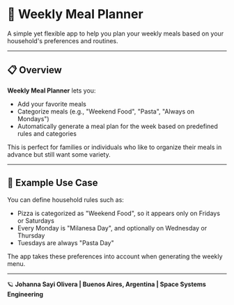 # 🥘 Weekly Meal Planner

A simple yet flexible app to help you plan your weekly meals based on your household's preferences and routines.

---

## 📋 Overview

**Weekly Meal Planner** lets you:
- Add your favorite meals
- Categorize meals (e.g., "Weekend Food", "Pasta", "Always on Mondays")
- Automatically generate a meal plan for the week based on predefined rules and categories

This is perfect for families or individuals who like to organize their meals in advance but still want some variety.

---

## 🧠 Example Use Case

You can define household rules such as:
- Pizza is categorized as "Weekend Food", so it appears only on Fridays or Saturdays
- Every Monday is "Milanesa Day", and optionally on Wednesday or Thursday
- Tuesdays are always "Pasta Day"

The app takes these preferences into account when generating the weekly menu.

---

🪐 **Johanna Sayi Olivera | Buenos Aires, Argentina | Space Systems Engineering**

